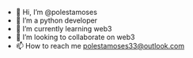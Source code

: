 - 👋 Hi, I’m @polestamoses
- 👀 I’m a python developer
- 🌱 I’m currently learning web3
- 💞️ I’m looking to collaborate on web3
- 📫 How to reach me polestamoses33@outlook.com

<!---
polestamoses/polestamoses is a ✨ special ✨ repository because its `README.md` (this file) appears on your GitHub profile.
You can click the Preview link to take a look at your changes.
--->
